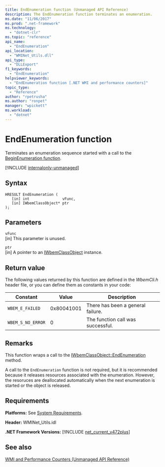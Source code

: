 ```yaml
---
title: EndEnumeration function (Unmanaged API Reference)
description: The EndEnumeration function terminates an enumeration.
ms.date: "11/06/2017"
ms.prod: ".net-framework"
ms.technology: 
  - "dotnet-clr"
ms.topic: "reference"
api_name: 
  - "EndEnumeration"
api_location: 
  - "WMINet_Utils.dll"
api_type: 
  - "DLLExport"
f1_keywords: 
  - "EndEnumeration"
helpviewer_keywords: 
  - "EndEnumeration function [.NET WMI and performance counters]"
topic_type: 
  - "Reference"
author: "rpetrusha"
ms.author: "ronpet"
manager: "wpickett"
ms.workload: 
  - "dotnet"
---
```

# EndEnumeration function
Terminates an enumeration sequence started with a call to the [BeginEnumeration function](beginenumeration.md).  

[!INCLUDE [internalonly-unmanaged](../../../../includes/internalonly-unmanaged.md)]
    
## Syntax  
  
```  
HRESULT EndEnumeration (
   [in] int               vFunc, 
   [in] IWbemClassObject* ptr 
); 
```  

## Parameters

`vFunc`  
[in] This parameter is unused.

`ptr`  
[in] A pointer to an [IWbemClassObject](https://msdn.microsoft.com/library/aa391433%28v=vs.85%29.aspx) instance.


## Return value

The following values returned by this function are defined in the *WbemCli.h* header file, or you can define them as constants in your code:

|Constant  |Value  |Description  |
|---------|---------|---------|
|`WBEM_E_FAILED` | 0x80041001 | There has been a general failure. |
|`WBEM_S_NO_ERROR` | 0 | The function call was successful.  |
  
## Remarks

This function wraps a call to the [IWbemClassObject::EndEnumeration](https://msdn.microsoft.com/library/aa391433%28v=vs.85%29.aspx) method.

A call to the `EndEnumeration` function is not required, but it is recommended because it releases resources associated with the enumeration. However, the resoruces are deallocated automatically when the next enumeration is started or the object is released.

## Requirements  
 **Platforms:** See [System Requirements](../../../../docs/framework/get-started/system-requirements.md).  
  
 **Header:** WMINet_Utils.idl  
  
 **.NET Framework Versions:** [!INCLUDE [net_current_v472plus](../../../../includes/net-current-v472plus.md)]  
  
## See also  
[WMI and Performance Counters (Unmanaged API Reference)](index.md)
